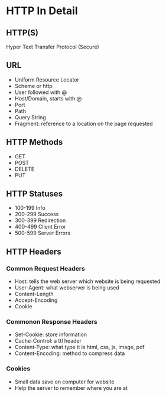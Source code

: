 # HTTP In Detail

## HTTP(S)
Hyper Text Transfer Protocol (Secure)

## URL
* Uniform Resource Locator
* Scheme or http
* User followed with @
* Host/Domain, starts with @
* Port
* Path
* Query String
* Fragment: reference to a location on the page requested

## HTTP Methods
* GET
* POST
* DELETE
* PUT

## HTTP Statuses
* 100-199 Info
* 200-299 Success
* 300-399 Redirection
* 400-499 Client Error
* 500-599 Server Errors

## HTTP Headers

### Common Request Headers
* Host: tells the web server which website is being requested
* User-Agent: what webserver is being used
* Content-Length
* Accept-Encoding
* Cookie

### Commonon Response Headers
* Set-Cookie: store information 
* Cache-Control: a ttl header
* Content-Type: what type it is html, css, js, image, pdf
* Content-Encoding: method to compress data

### Cookies
* Small data save on computer for website
* Help the server to remember where you are at

